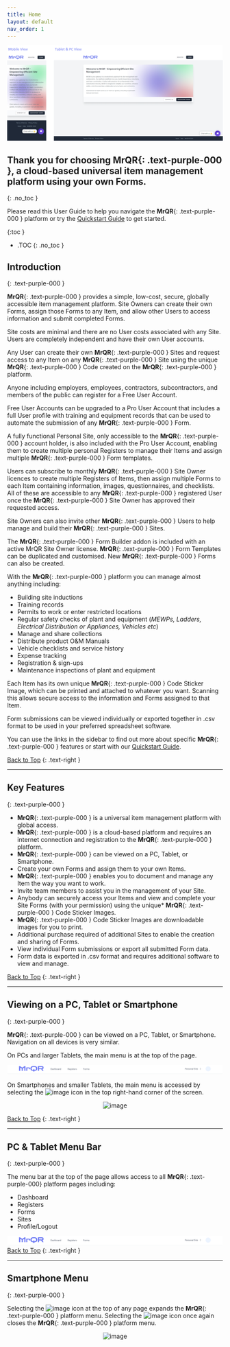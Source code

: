 ```yaml
---
title: Home
layout: default
nav_order: 1
---
```


<html>
<head>
  
<meta charset="UTF-8">
<meta name="description" content="mrqr">
<meta name="keywords" content="forms, form builder, form submission, data collection, safety, inspections">
<meta name="author" content="mark reeves">
<meta name="viewport" content="width=device-width, initial-scale=1.0">
  
<style>
.button {
  padding: 5px 12px;
  text-align: center;
  text-decoration: none;
  display: inline-block;
  font-size: 12px;
  margin: 4px 2px;
  cursor: pointer; }
.button1 {background-color: #000000;} /* Black */
.button2 {background-color: white;}
.button1 {color: white;}
.button2 {color: black;}
.button1 {border: none;}
.button2 {border: 1px solid grey}
.button1 {border-radius: 5px;}
.button2 {border-radius: 5px;}
  
</style>
</head>
</html>




![Index](/assets/images/MrQR-Home-Screen.png "Welcome") 


## Thank you for choosing **MrQR**{: .text-purple-000 }, a cloud-based universal item management platform using your own Forms.
{: .no_toc }

Please read this User Guide to help you navigate the **MrQR**{: .text-purple-000 } platform or try the [Quickstart Guide](https://docs.mrqr.me/quickstart/) to get started.

{:toc }
- .TOC
{: .no_toc }

## Introduction
{: .text-purple-000 }

**MrQR**{: .text-purple-000 } provides a simple, low-cost, secure, globally accessible item management platform. Site Owners can create their own Forms, assign those Forms to any Item, and allow other Users to access information and submit completed Forms.

Site costs are minimal and there are no User costs associated with any Site. Users are completely independent and have their own User accounts.

Any User can create their own **MrQR**{: .text-purple-000 } Sites and request access to any Item on any **MrQR**{: .text-purple-000 } Site using the unique **MrQR**{: .text-purple-000 } Code created on the **MrQR**{: .text-purple-000 } platform.

Anyone including employers, employees, contractors, subcontractors, and members of the public can register for a Free User Account.

Free User Accounts can be upgraded to a Pro User Account that includes a full User profile with training and equipment records that can be used to automate the submission of any **MrQR**{: .text-purple-000 } Form. 

A fully functional Personal Site, only accessible to the **MrQR**{: .text-purple-000 } account holder, is also included with the Pro User Account, enabling them to create multiple personal Registers to manage their Items and assign multiple **MrQR**{: .text-purple-000 } Form templates.

Users can subscribe to monthly **MrQR**{: .text-purple-000 } Site Owner licences to create multiple Registers of Items, then assign multiple Forms to each Item containing information, images, questionnaires, and checklists.  All of these are accessible to any **MrQR**{: .text-purple-000 } registered User once the **MrQR**{: .text-purple-000 } Site Owner has approved their requested access.

Site Owners can also invite other **MrQR**{: .text-purple-000 } Users to help manage and build their **MrQR**{: .text-purple-000 } Sites.

The **MrQR**{: .text-purple-000 } Form Builder addon is included with an active MrQR Site Owner license. **MrQR**{: .text-purple-000 } Form Templates can be duplicated and customised. New **MrQR**{: .text-purple-000 } Forms can also be created.

With the **MrQR**{: .text-purple-000 } platform you can manage almost anything including:
* Building site inductions
* Training records
* Permits to work or enter restricted locations
* Regular safety checks of plant and equipment (*MEWPs, Ladders, Electrical Distribution or Appliances, Vehicles etc*)
* Manage and share collections
* Distribute product O&M Manuals
* Vehicle checklists and service history
* Expense tracking
* Registration & sign-ups
* Maintenance inspections of plant and equipment

Each Item has its own unique **MrQR**{: .text-purple-000 } Code Sticker Image, which can be printed and attached to whatever you want. Scanning this allows secure access to the information and Forms assigned to that Item.

Form submissions can be viewed individually or exported together in .csv format to be used in your preferred spreadsheet software.

You can use the links in the sidebar to find out more about specific **MrQR**{: .text-purple-000 } features or start with our [Quickstart Guide](https://docs.mrqr.me/quickstart/).

[Back to Top](https://docs.mrqr.me/index)
{: .text-right }
___
## Key Features
{: .text-purple-000 }

* **MrQR**{: .text-purple-000 } is a universal item management platform with global access.
* **MrQR**{: .text-purple-000 } is a cloud-based platform and requires an internet connection and registration to the **MrQR**{: .text-purple-000 } platform.
* **MrQR**{: .text-purple-000 } can be viewed on a PC, Tablet, or Smartphone. 
* Create your own Forms and assign them to your own Items.
* **MrQR**{: .text-purple-000 } enables you to document and manage any Item the way you want to work.
* Invite team members to assist you in the management of your Site.
* Anybody can securely access your Items and view and complete your Site Forms (with your permission) using the unique* 
**MrQR**{: .text-purple-000 } Code Sticker Images.
* **MrQR**{: .text-purple-000 } Code Sticker Images are downloadable images for you to print.
* Additional purchase required of additional Sites to enable the creation and sharing of Forms.
* View individual Form submissions or export all submitted Form data.
* Form data is exported in .csv format and requires additional software to view and manage.

[Back to Top](https://docs.mrqr.me/index)
{: .text-right }
___
## Viewing on a PC, Tablet or Smartphone
{: .text-purple-000 }

**MrQR**{: .text-purple-000 } can be viewed on a PC, Tablet, or Smartphone. Navigation on all devices is very similar.

On PCs and larger Tablets, the main menu is at the top of the page.

![Index](/assets/images/MrQR_PC_Menu_Bar.png "PC menu access")

On Smartphones and smaller Tablets, the main menu is accessed by selecting the 
<img width="25" alt="image" src="https://docs.mrqr.me/assets/images/MrQR_Icon.png">
icon in the top right-hand corner of the screen.

<div style="text-align: center;">
<img width="400" alt="image" src="https://docs.mrqr.me/assets/images/MrQR_Mobile_Access_Menu.png">
</div>

[Back to Top](https://docs.mrqr.me/index)
{: .text-right }
___
## PC & Tablet Menu Bar
{: .text-purple-000 }

The menu bar at the top of the page allows access to all **MrQR**{: .text-purple-000} platform pages including:
* Dashboard
* Registers
* Forms
* Sites
* Profile/Logout
  
![Index](/assets/images/MrQR_PC_Menu_Bar.png "PC menu access")
[Back to Top](https://docs.mrqr.me/index)
{: .text-right }
___
## Smartphone Menu
{: .text-purple-000 }

Selecting the 
<img width="25" alt="image" src="https://github.com/MrQR-me/docs/assets/153803042/c52befe4-d437-41f0-908d-b7e4ad467e74">
icon at the top of any page expands the **MrQR**{: .text-purple-000 } platform menu. Selecting the
<img width="25" alt="image" src="https://github.com/MrQR-me/docs/assets/153803042/4606c0ca-e99d-44c0-8b63-81048a5d4e2c">
icon once again closes the **MrQR**{: .text-purple-000 } platform menu.

<div style="text-align: center;">
<img width="400" alt="image" src="https://docs.mrqr.me/assets/images/MrQR_Mobile_Menu.png">
</div>
